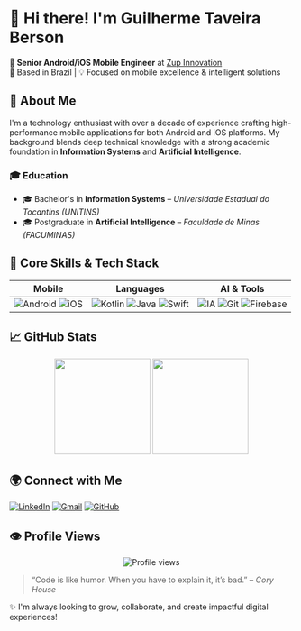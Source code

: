 # 👋 Hi there! I'm Guilherme Taveira Berson

🎯 **Senior Android/iOS Mobile Engineer** at [Zup Innovation](https://www.zup.com.br)  
📍 Based in Brazil | 💡 Focused on mobile excellence & intelligent solutions

## 🚀 About Me

I'm a technology enthusiast with over a decade of experience crafting high-performance mobile applications for both Android and iOS platforms. My background blends deep technical knowledge with a strong academic foundation in **Information Systems** and **Artificial Intelligence**.

### 🎓 Education
- 🎓 Bachelor's in **Information Systems** – *Universidade Estadual do Tocantins (UNITINS)*
- 🎓 Postgraduate in **Artificial Intelligence** – *Faculdade de Minas (FACUMINAS)*

## 🧠 Core Skills & Tech Stack

| Mobile | Languages | AI & Tools |
|--------|-----------|------------|
| ![Android](https://img.shields.io/badge/Android-3DDC84?style=for-the-badge&logo=android&logoColor=white) ![iOS](https://img.shields.io/badge/iOS-000000?style=for-the-badge&logo=apple&logoColor=white) | ![Kotlin](https://img.shields.io/badge/Kotlin-7F52FF?style=for-the-badge&logo=kotlin&logoColor=white) ![Java](https://img.shields.io/badge/Java-007396?style=for-the-badge&logo=java&logoColor=white) ![Swift](https://img.shields.io/badge/Swift-FA7343?style=for-the-badge&logo=swift&logoColor=white) | ![IA](https://img.shields.io/badge/Artificial_Intelligence-6E40C9?style=for-the-badge&logo=ai&logoColor=white) ![Git](https://img.shields.io/badge/Git-F05032?style=for-the-badge&logo=git&logoColor=white) ![Firebase](https://img.shields.io/badge/Firebase-FFCA28?style=for-the-badge&logo=firebase&logoColor=black) |

## 📈 GitHub Stats

<p align="center">
  <img height="170" src="https://github-readme-stats.vercel.app/api?username=bersoncrios&show_icons=true&theme=tokyonight&hide_title=true&hide_rank=false" />
  <img height="170" src="https://github-readme-stats.vercel.app/api/top-langs/?username=bersoncrios&layout=compact&theme=tokyonight" />
</p>

## 🌍 Connect with Me

[![LinkedIn](https://img.shields.io/badge/LinkedIn-0A66C2?style=for-the-badge&logo=linkedin&logoColor=white)](https://www.linkedin.com/in/guilhermeberson)
[![Gmail](https://img.shields.io/badge/Gmail-D14836?style=for-the-badge&logo=gmail&logoColor=white)](mailto:guilhermeberson001@gmail.com)
[![GitHub](https://img.shields.io/badge/GitHub-181717?style=for-the-badge&logo=github&logoColor=white)](https://github.com/bersoncrios)

## 👁 Profile Views

<p align="center">
  <img src="https://komarev.com/ghpvc/?username=bersoncrios&style=flat-square&color=blue" alt="Profile views" />
</p>

> “Code is like humor. When you have to explain it, it’s bad.” – *Cory House*

✨ I'm always looking to grow, collaborate, and create impactful digital experiences!
